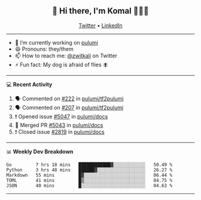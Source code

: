 <h2 align="center"> 👋 Hi there, I'm Komal 🧑🏾‍💻 </h2>
<p align="center">
    <a href="https://twitter.com/zwitkali">Twitter</a> •
    <a href="https://www.linkedin.com/in/komal-ali/">LinkedIn</a>
</p>

--------

- 🔭 I’m currently working on [pulumi](https://github.com/pulumi/pulumi)
- 😄 Pronouns: they/them
- 📫 How to reach me: [@zwitkali](https://twitter.com/zwitkali) on Twitter
- ⚡ Fun fact: My dog is afraid of flies 🪰

--------
💻 **Recent Activity**

<!--START_SECTION:activity-->
1. 🗣 Commented on [#222](https://github.com/pulumi/tf2pulumi/issues/222) in [pulumi/tf2pulumi](https://github.com/pulumi/tf2pulumi)
2. 🗣 Commented on [#207](https://github.com/pulumi/tf2pulumi/issues/207) in [pulumi/tf2pulumi](https://github.com/pulumi/tf2pulumi)
3. ❗️ Opened issue [#5047](https://github.com/pulumi/docs/issues/5047) in [pulumi/docs](https://github.com/pulumi/docs)
4. 🎉 Merged PR [#5043](https://github.com/pulumi/docs/pull/5043) in [pulumi/docs](https://github.com/pulumi/docs)
5. ❗️ Closed issue [#2819](https://github.com/pulumi/docs/issues/2819) in [pulumi/docs](https://github.com/pulumi/docs)
<!--END_SECTION:activity-->

--------

📊 **Weekly Dev Breakdown**
<!--START_SECTION:waka-->
```text
Go         7 hrs 18 mins   ████████████▓░░░░░░░░░░░░   50.49 % 
Python     3 hrs 48 mins   ██████▓░░░░░░░░░░░░░░░░░░   26.27 % 
Markdown   55 mins         █▓░░░░░░░░░░░░░░░░░░░░░░░   06.44 % 
TOML       41 mins         █▒░░░░░░░░░░░░░░░░░░░░░░░   04.75 % 
JSON       40 mins         █░░░░░░░░░░░░░░░░░░░░░░░░   04.63 % 
```
<!--END_SECTION:waka-->

--------